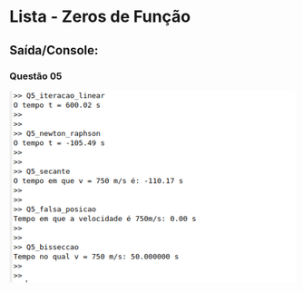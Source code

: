 # Lista - Zeros de Função 

## Saída/Console:

### Questão 05
![Q5_console](https://github.com/KevinCerqueira/TEC217-atividade-zeros-funcao/blob/main/Q5_console.png)